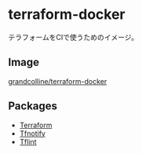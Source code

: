 # terraform-docker
テラフォームをCIで使うためのイメージ。

## Image

[grandcolline/terraform-docker](https://hub.docker.com/r/grandcolline/terraform-docker/)

## Packages

* [Terraform](https://github.com/hashicorp/terraform)
* [Tfnotify](https://github.com/mercari/tfnotify)
* [Tflint](https://github.com/wata727/tflint)


